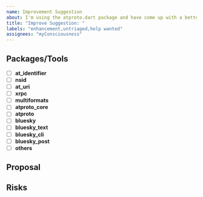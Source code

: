 ```yaml
---
name: Improvement Suggestion
about: I'm using the atproto.dart package and have come up with a better way to solve the problem.
title: "Improve Suggestion: "
labels: "enhancement,untriaged,help wanted"
assignees: "myConsciousness"
---
```


<!-- When reporting a improvement, please read this complete template and fill all the questions in order to get a better response -->

## Packages/Tools

- [ ] **at_identifier**
- [ ] **nsid**
- [ ] **at_uri**
- [ ] **xrpc**
- [ ] **multiformats**
- [ ] **atproto_core**
- [ ] **atproto**
- [ ] **bluesky**
- [ ] **bluesky_text**
- [ ] **bluesky_cli**
- [ ] **bluesky_post**
- [ ] **others**

## Proposal

## Risks
